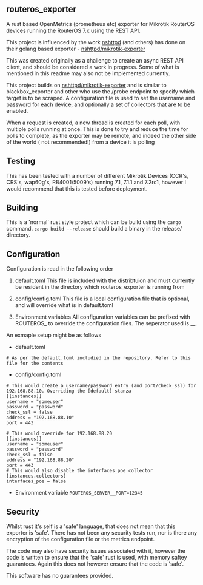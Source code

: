 ## routeros_exporter

A rust based OpenMetrics (prometheus etc) exporter for Mikrotik RouterOS devices running the RouterOS 7.x using the REST
API.

This project is influenced by the work [nshttpd](https://github.com/nshttpd) (and others) has done on their golang based exporter -
[nshttpd/mikrotik-exporter](https://github.com/nshttpd/mikrotik-exporter)

This was created originally as a challenge to create an async REST API client, and should be considered a work in
progress. Some of what is mentioned in this readme may also not be implemented currently.

This project builds on [nshttpd/mikrotik-exporter](https://github.com/nshttpd/mikrotik-exporter) and is similar to blackbox_exporter and other who use the /probe
endpoint to specify which target is to be scraped. A configuration file is used to set the username and password for
each device, and optionally a set of collectors that are to be enabled.

When a request is created, a new thread is created for each poll, with multiple polls running at once. This is done to
try and reduce the time for polls to complete, as the exporter may be remote, and indeed the other side of the world (
not recommended!) from a device it is polling

## Testing

This has been tested with a number of different Mikrotik Devices (CCR's, CRS's, wap60g's, RB4001/5009's) running 7.1,
7.1.1 and 7.2rc1, however I would recommend that this is tested before deployment.

## Building

This is a 'normal' rust style project which can be build using the `cargo` command. `cargo build --release` should build
a binary in the release/ directory.

## Configuration

Configuration is read in the following order

1. default.toml This file is included with the distribtuion and must currently be resident in the directory which
   routeros_exporter is running from

2. config/config.toml This file is a local configuration file that is optional, and will override what is in
   default.toml

3. Environment variables All configuration variables can be prefixed with ROUTEROS_ to override the configuration files.
   The seperator used is __.

An exmaple setup might be as follows

* default.toml

```
# As per the default.toml includied in the repository. Refer to this file for the contents
```

* config/config.toml

```
# This would create a username/password entry (and port/check_ssl) for 192.168.88.10. Overriding the [default] stanza
[[instances]]
username = "someuser"
password = "password"
check_ssl = false
address = "192.168.88.10"
port = 443

# This would override for 192.168.88.20
[[instances]]
username = "someuser"
password = "password"
check_ssl = false
address = "192.168.88.20"
port = 443
# This would also disable the interfaces_poe collector
[instances.collectors]
interfaces_poe = false
```

* Environment variable
  ```ROUTEROS_SERVER__PORT=12345```

## Security

Whilst rust it's self is a 'safe' language, that does not mean that this exporter is 'safe'. There has not been any
security tests run, nor is there any encryption of the configuration file or the metrics endpoint.

The code may also have security issues associated with it, however the code is written to ensure that the 'safe' rust is
used, with memory saftey guarantees. Again this does not however ensure that the code is 'safe'.

This software has no guarantees provided.
